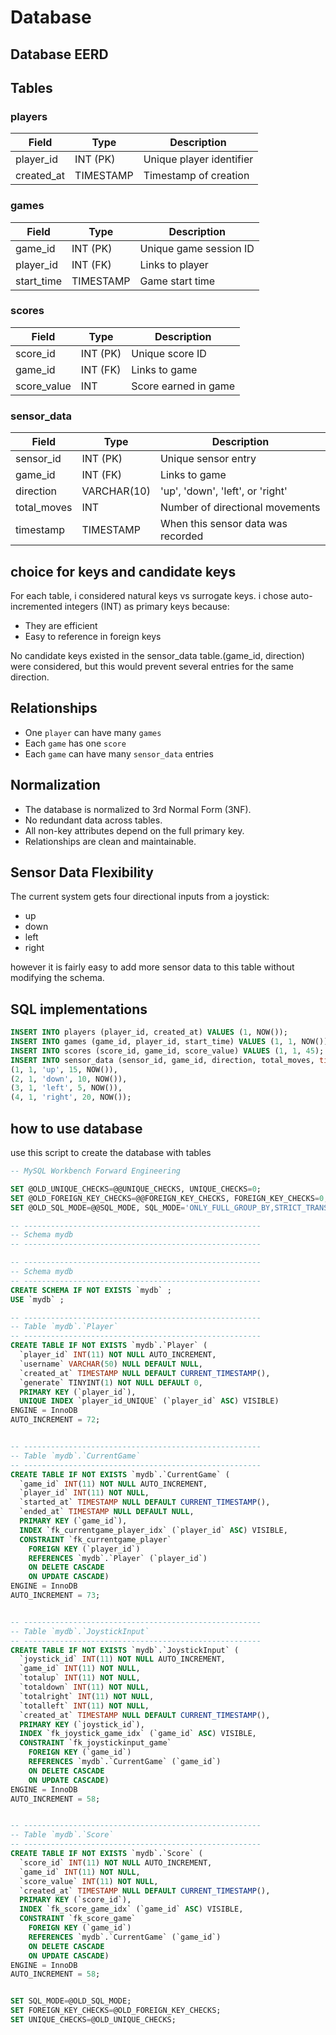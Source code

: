 # Database

## Database EERD

## Tables

### players

| Field       | Type        | Description                |
|-------------|-------------|----------------------------|
| player_id   | INT (PK)    | Unique player identifier   |
| created_at  | TIMESTAMP   | Timestamp of creation      |

### games

| Field       | Type        | Description                      |
|-------------|-------------|----------------------------------|
| game_id     | INT (PK)    | Unique game session ID           |
| player_id   | INT (FK)    | Links to player                  |
| start_time  | TIMESTAMP   | Game start time                  |

### scores

| Field        | Type        | Description             |
|--------------|-------------|-------------------------|
| score_id     | INT (PK)    | Unique score ID         |
| game_id      | INT (FK)    | Links to game           |
| score_value  | INT         | Score earned in game    |

### sensor_data

| Field         | Type         | Description                             |
|---------------|--------------|-----------------------------------------|
| sensor_id     | INT (PK)     | Unique sensor entry                     |
| game_id       | INT (FK)     | Links to game                           |
| direction     | VARCHAR(10)  | 'up', 'down', 'left', or 'right'        |
| total_moves   | INT          | Number of directional movements         |
| timestamp     | TIMESTAMP    | When this sensor data was recorded      |

## choice for keys and candidate keys
For each table, i considered natural keys vs surrogate keys. i chose auto-incremented integers (INT) as primary keys because:

- They are efficient
- Easy to reference in foreign keys

No candidate keys existed in the sensor_data table.(game_id, direction) were considered, but this would prevent several entries for the same direction.

## Relationships

- One `player` can have many `games`
- Each `game` has one `score`
- Each `game` can have many `sensor_data` entries

## Normalization

- The database is normalized to 3rd Normal Form (3NF).
- No redundant data across tables.
- All non-key attributes depend on the full primary key.
- Relationships are clean and maintainable.

## Sensor Data Flexibility

The current system gets four directional inputs from a joystick:
- up
- down
- left
- right

however it is fairly easy to add more sensor data to this table without modifying the schema.

## SQL implementations

```sql
INSERT INTO players (player_id, created_at) VALUES (1, NOW());
INSERT INTO games (game_id, player_id, start_time) VALUES (1, 1, NOW());
INSERT INTO scores (score_id, game_id, score_value) VALUES (1, 1, 45);
INSERT INTO sensor_data (sensor_id, game_id, direction, total_moves, timestamp) VALUES
(1, 1, 'up', 15, NOW()),
(2, 1, 'down', 10, NOW()),
(3, 1, 'left', 5, NOW()),
(4, 1, 'right', 20, NOW());
```

## how to use database
use this script to create the database with tables
```sql
-- MySQL Workbench Forward Engineering

SET @OLD_UNIQUE_CHECKS=@@UNIQUE_CHECKS, UNIQUE_CHECKS=0;
SET @OLD_FOREIGN_KEY_CHECKS=@@FOREIGN_KEY_CHECKS, FOREIGN_KEY_CHECKS=0;
SET @OLD_SQL_MODE=@@SQL_MODE, SQL_MODE='ONLY_FULL_GROUP_BY,STRICT_TRANS_TABLES,NO_ZERO_IN_DATE,NO_ZERO_DATE,ERROR_FOR_DIVISION_BY_ZERO,NO_ENGINE_SUBSTITUTION';

-- -----------------------------------------------------
-- Schema mydb
-- -----------------------------------------------------

-- -----------------------------------------------------
-- Schema mydb
-- -----------------------------------------------------
CREATE SCHEMA IF NOT EXISTS `mydb` ;
USE `mydb` ;

-- -----------------------------------------------------
-- Table `mydb`.`Player`
-- -----------------------------------------------------
CREATE TABLE IF NOT EXISTS `mydb`.`Player` (
  `player_id` INT(11) NOT NULL AUTO_INCREMENT,
  `username` VARCHAR(50) NULL DEFAULT NULL,
  `created_at` TIMESTAMP NULL DEFAULT CURRENT_TIMESTAMP(),
  `generate` TINYINT(1) NOT NULL DEFAULT 0,
  PRIMARY KEY (`player_id`),
  UNIQUE INDEX `player_id_UNIQUE` (`player_id` ASC) VISIBLE)
ENGINE = InnoDB
AUTO_INCREMENT = 72;


-- -----------------------------------------------------
-- Table `mydb`.`CurrentGame`
-- -----------------------------------------------------
CREATE TABLE IF NOT EXISTS `mydb`.`CurrentGame` (
  `game_id` INT(11) NOT NULL AUTO_INCREMENT,
  `player_id` INT(11) NOT NULL,
  `started_at` TIMESTAMP NULL DEFAULT CURRENT_TIMESTAMP(),
  `ended_at` TIMESTAMP NULL DEFAULT NULL,
  PRIMARY KEY (`game_id`),
  INDEX `fk_currentgame_player_idx` (`player_id` ASC) VISIBLE,
  CONSTRAINT `fk_currentgame_player`
    FOREIGN KEY (`player_id`)
    REFERENCES `mydb`.`Player` (`player_id`)
    ON DELETE CASCADE
    ON UPDATE CASCADE)
ENGINE = InnoDB
AUTO_INCREMENT = 73;


-- -----------------------------------------------------
-- Table `mydb`.`JoystickInput`
-- -----------------------------------------------------
CREATE TABLE IF NOT EXISTS `mydb`.`JoystickInput` (
  `joystick_id` INT(11) NOT NULL AUTO_INCREMENT,
  `game_id` INT(11) NOT NULL,
  `totalup` INT(11) NOT NULL,
  `totaldown` INT(11) NOT NULL,
  `totalright` INT(11) NOT NULL,
  `totalleft` INT(11) NOT NULL,
  `created_at` TIMESTAMP NULL DEFAULT CURRENT_TIMESTAMP(),
  PRIMARY KEY (`joystick_id`),
  INDEX `fk_joystick_game_idx` (`game_id` ASC) VISIBLE,
  CONSTRAINT `fk_joystickinput_game`
    FOREIGN KEY (`game_id`)
    REFERENCES `mydb`.`CurrentGame` (`game_id`)
    ON DELETE CASCADE
    ON UPDATE CASCADE)
ENGINE = InnoDB
AUTO_INCREMENT = 58;


-- -----------------------------------------------------
-- Table `mydb`.`Score`
-- -----------------------------------------------------
CREATE TABLE IF NOT EXISTS `mydb`.`Score` (
  `score_id` INT(11) NOT NULL AUTO_INCREMENT,
  `game_id` INT(11) NOT NULL,
  `score_value` INT(11) NOT NULL,
  `created_at` TIMESTAMP NULL DEFAULT CURRENT_TIMESTAMP(),
  PRIMARY KEY (`score_id`),
  INDEX `fk_score_game_idx` (`game_id` ASC) VISIBLE,
  CONSTRAINT `fk_score_game`
    FOREIGN KEY (`game_id`)
    REFERENCES `mydb`.`CurrentGame` (`game_id`)
    ON DELETE CASCADE
    ON UPDATE CASCADE)
ENGINE = InnoDB
AUTO_INCREMENT = 58;


SET SQL_MODE=@OLD_SQL_MODE;
SET FOREIGN_KEY_CHECKS=@OLD_FOREIGN_KEY_CHECKS;
SET UNIQUE_CHECKS=@OLD_UNIQUE_CHECKS;

```
